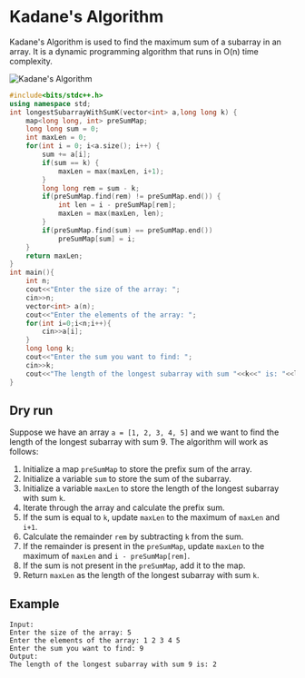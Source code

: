 # Kadane's Algorithm
Kadane's Algorithm is used to find the maximum sum of a subarray in an array. It is a dynamic programming algorithm that runs in O(n) time complexity.
<!-- add image -->
![Kadane's Algorithm](https://github.com/UjjwalSharma01/Cpp-and-DSA/blob/ddf978e2f23a99a1bb2db819732b66c8aca42f51/Images/Kadane's%20algo%20notes.jpg)
```cpp  
#include<bits/stdc++.h>
using namespace std;
int longestSubarrayWithSumK(vector<int> a,long long k) {
    map<long long, int> preSumMap;
    long long sum = 0;
    int maxLen = 0;
    for(int i = 0; i<a.size(); i++) {
        sum += a[i];
        if(sum == k) {
            maxLen = max(maxLen, i+1);
        }
        long long rem = sum - k;
        if(preSumMap.find(rem) != preSumMap.end()) {
            int len = i - preSumMap[rem];
            maxLen = max(maxLen, len);
        }
        if(preSumMap.find(sum) == preSumMap.end())
            preSumMap[sum] = i;
    }
    return maxLen;
}
int main(){
    int n;
    cout<<"Enter the size of the array: ";
    cin>>n;
    vector<int> a(n);
    cout<<"Enter the elements of the array: ";
    for(int i=0;i<n;i++){
        cin>>a[i];
    }
    long long k;
    cout<<"Enter the sum you want to find: ";
    cin>>k;
    cout<<"The length of the longest subarray with sum "<<k<<" is: "<<longestSubarrayWithSumK(a,k)<<endl;
}
```
## Dry run
Suppose we have an array `a = [1, 2, 3, 4, 5]` and we want to find the length of the longest subarray with sum 9. The algorithm will work as follows:
1. Initialize a map `preSumMap` to store the prefix sum of the array.
2. Initialize a variable `sum` to store the sum of the subarray.
3. Initialize a variable `maxLen` to store the length of the longest subarray with sum `k`.
4. Iterate through the array and calculate the prefix sum.
5. If the sum is equal to `k`, update `maxLen` to the maximum of `maxLen` and `i+1`.
6. Calculate the remainder `rem` by subtracting `k` from the sum.
7. If the remainder is present in the `preSumMap`, update `maxLen` to the maximum of `maxLen` and `i - preSumMap[rem]`.
8. If the sum is not present in the `preSumMap`, add it to the map.
9. Return `maxLen` as the length of the longest subarray with sum `k`.

## Example
```
Input:
Enter the size of the array: 5
Enter the elements of the array: 1 2 3 4 5
Enter the sum you want to find: 9
Output:
The length of the longest subarray with sum 9 is: 2
```
